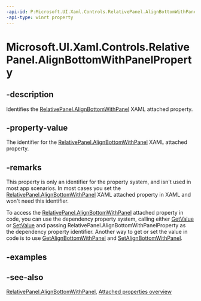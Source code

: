 ```yaml
---
-api-id: P:Microsoft.UI.Xaml.Controls.RelativePanel.AlignBottomWithPanelProperty
-api-type: winrt property
---
```


<!-- Property syntax
public Windows.UI.Xaml.DependencyProperty AlignBottomWithPanelProperty { get; }
-->

# Microsoft.UI.Xaml.Controls.RelativePanel.AlignBottomWithPanelProperty

## -description
Identifies the [RelativePanel.AlignBottomWithPanel](relativepanel_alignbottomwithpanel.md) XAML attached property.

## -property-value
The identifier for the [RelativePanel.AlignBottomWithPanel](relativepanel_alignbottomwithpanel.md) XAML attached property.

## -remarks
This property is only an identifier for the property system, and isn't used in most app scenarios. In most cases you set the [RelativePanel.AlignBottomWithPanel](relativepanel_alignbottomwithpanel.md) XAML attached property in XAML and won't need this identifier.

To access the [RelativePanel.AlignBottomWithPanel](relativepanel_alignbottomwithpanel.md) attached property in code, you can use the dependency property system, calling either [GetValue](/uwp/api/windows.ui.xaml.dependencyobject.getvalue(windows.ui.xaml.dependencyproperty)) or [SetValue](/uwp/api/windows.ui.xaml.dependencyobject.setvalue(windows.ui.xaml.dependencyproperty,system.object)) and passing RelativePanel.AlignBottomWithPanelProperty as the dependency property identifier. Another way to get or set the value in code is to use [GetAlignBottomWithPanel](relativepanel_getalignbottomwithpanel_585109783.md) and [SetAlignBottomWithPanel](relativepanel_setalignbottomwithpanel_155097123.md).

## -examples

## -see-also

[RelativePanel.AlignBottomWithPanel](relativepanel_alignbottomwithpanel.md), [Attached properties overview](/windows/uwp/xaml-platform/attached-properties-overview)
